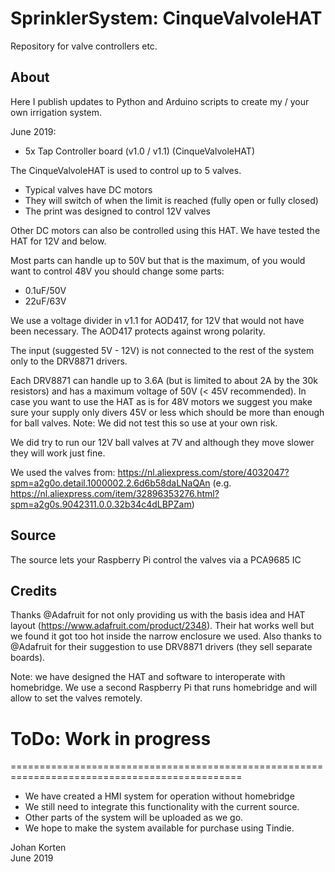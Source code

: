 # SprinklerSystem: CinqueValvoleHAT
Repository for valve controllers etc.

## About
Here I publish updates to Python and Arduino scripts to create my / your own irrigation system.

June 2019:
- 5x Tap Controller board (v1.0 / v1.1) (CinqueValvoleHAT)

The CinqueValvoleHAT is used to control up to 5 valves.
- Typical valves have DC motors
- They will switch of when the limit is reached (fully open or fully closed)
- The print was designed to control 12V valves

Other DC motors can also be controlled using this HAT.
We have tested the HAT for 12V and below.

Most parts can handle up to 50V but that is the maximum, of you would
want to control 48V you should change some parts:
- 0.1uF/50V
- 22uF/63V

We use a voltage divider in v1.1 for AOD417, for 12V that would not have been
necessary. The AOD417 protects against wrong polarity.

The input (suggested 5V - 12V) is not connected to the rest of the system only to the
DRV8871 drivers.

Each DRV8871 can handle up to 3.6A (but is limited to about 2A by the 30k resistors) and
has a maximum voltage of 50V (< 45V recommended). In case you want to use the HAT as is
for 48V motors we suggest you make sure your supply only divers 45V or less which should
be more than enough for ball valves. Note: We did not test this so use at your own risk.

We did try to run our 12V ball valves at 7V and although they move slower they will work
just fine.

We used the valves from:
https://nl.aliexpress.com/store/4032047?spm=a2g0o.detail.1000002.2.6d6b58daLNaQAn
(e.g. https://nl.aliexpress.com/item/32896353276.html?spm=a2g0s.9042311.0.0.32b34c4dLBPZam)

## Source
The source lets your Raspberry Pi control the valves via a PCA9685 IC

## Credits

Thanks @Adafruit for not only providing us with the basis idea and HAT layout (https://www.adafruit.com/product/2348).
Their hat works well but we found it got too hot inside the narrow enclosure we used.
Also thanks to @Adafruit for their suggestion to use DRV8871 drivers (they sell separate boards).

Note: we have designed the HAT and software to interoperate with homebridge. We use a second Raspberry Pi that
runs homebridge and will allow to set the valves remotely.

# ToDo: Work in progress
==============================================================================================
- We have created a HMI system for operation without homebridge
- We still need to integrate this functionality with the current source.
- Other parts of the system will be uploaded as we go.
- We hope to make the system available for purchase using Tindie.

Johan Korten<br>
June 2019
